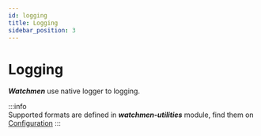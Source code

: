 ```yaml
---
id: logging  
title: Logging  
sidebar_position: 3
---
```


# Logging

**_Watchmen_** use native logger to logging.

:::info  
Supported formats are defined in **_watchmen-utilities_** module, find them on [Configuration](../../installation/index)
:::
